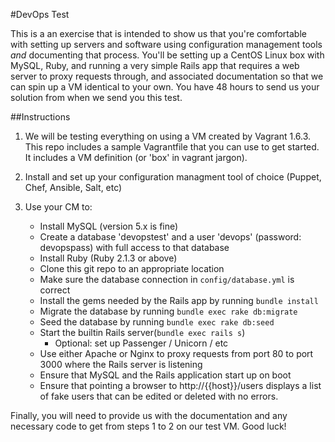 #DevOps Test

This is a an exercise that is intended to show us that you're comfortable with setting up servers and software using configuration management tools *and* documenting that process. You'll be setting up a CentOS Linux box with MySQL, Ruby, and running a very simple Rails app that requires a web server to proxy requests through, and associated documentation so that we can spin up a VM identical to your own. You have 48 hours to send us your solution from when we send you this test.

##Instructions

 1. We will be testing everything on using a VM created by Vagrant 1.6.3. This repo includes a sample Vagrantfile that you can use to get started. It includes a VM definition (or 'box' in vagrant jargon).

  2. Install and set up your configuration managment tool of choice (Puppet, Chef, Ansible, Salt, etc)

 3. Use your CM to:

    * Install MySQL (version 5.x is fine)
    * Create a database 'devopstest' and a user 'devops' (password: devopspass) with full access to that database
    * Install Ruby (Ruby 2.1.3 or above)
    * Clone this git repo to an appropriate location
    * Make sure the database connection in `config/database.yml` is correct
    * Install the gems needed by the Rails app by running `bundle install`
    * Migrate the database by running `bundle exec rake db:migrate`
    * Seed the database by running `bundle exec rake db:seed`
    * Start the builtin Rails server(`bundle exec rails s`)
        * Optional: set up Passenger / Unicorn / etc
    * Use either Apache or Nginx to proxy requests from port 80 to port 3000 where the Rails server is listening
    * Ensure that MySQL and the Rails application start up on boot
    * Ensure that pointing a browser to http://{{host}}/users displays a list of fake users that can be edited or deleted with no errors.

Finally, you will need to provide us with the documentation and any necessary code to get from steps 1 to 2 on our test VM. Good luck!

